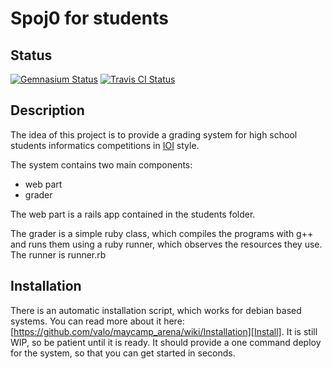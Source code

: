 Spoj0 for students
==================

Status
------

[![Gemnasium Status](https://gemnasium.com/valo/maycamp_arena.png)](https://gemnasium.com/valo/maycamp_arena)
[![Travis CI Status](https://travis-ci.org/valo/maycamp_arena.png)](https://travis-ci.org/valo/maycamp_arena)

Description
-----------

The idea of this project is to provide a grading system for high school students informatics competitions in [IOI][IOI] style.

The system contains two main components:

* web part
* grader

The web part is a rails app contained in the students folder.

The grader is a simple ruby class, which compiles the programs with g++ and runs them using a ruby runner, which observes the resources they use. The runner is runner.rb

Installation
----------------------

There is an automatic installation script, which works for debian based systems. You can read more about it here: [https://github.com/valo/maycamp_arena/wiki/Installation][Install]. It is still WIP, so be patient until it is ready. It should provide a one command deploy for the system, so that you can get started in seconds.

[IOI]: http://olympiads.win.tue.nl/ioi/
[Install]: https://github.com/valo/maycamp_arena/wiki/Installation
